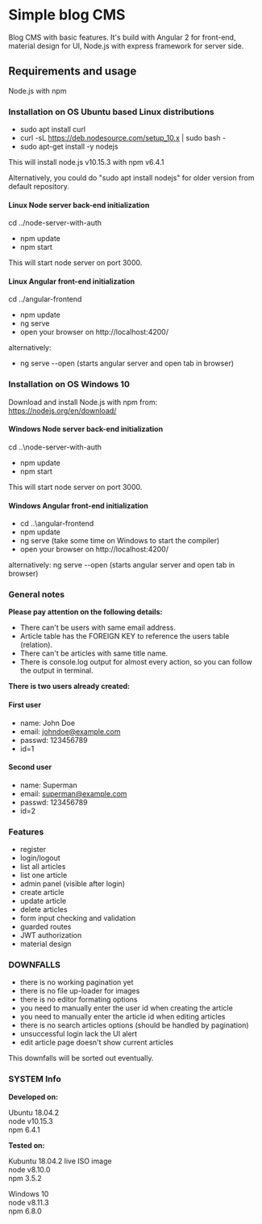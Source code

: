 # Simple blog CMS

Blog CMS with basic features. It's build with Angular 2 for front-end, material design for UI, Node.js with express framework for server side.

## Requirements and usage

Node.js with npm

### Installation on OS Ubuntu based Linux distributions

- sudo apt install curl
- curl -sL https://deb.nodesource.com/setup_10.x | sudo bash -
- sudo apt-get install -y nodejs

This will install node.js v10.15.3 with npm v6.4.1

Alternatively, you could do "sudo apt install nodejs" for older version from default repository.

#### Linux Node server back-end initialization

cd ../node-server-with-auth

- npm update
- npm start

This will start node server on port 3000.

#### Linux Angular front-end initialization

cd ../angular-frontend

- npm update
- ng serve
- open your browser on http://localhost:4200/

alternatively:

- ng serve --open (starts angular server and open tab in browser)

### Installation on OS Windows 10

Download and install Node.js with npm from: https://nodejs.org/en/download/

#### Windows Node server back-end initialization

cd ..\node-server-with-auth

- npm update
- npm start

This will start node server on port 3000.

#### Windows Angular front-end initialization

- cd ..\angular-frontend
- npm update
- ng serve (take some time on Windows to start the compiler)
- open your browser on http://localhost:4200/

alternatively: ng serve --open (starts angular server and open tab in browser)

### General notes

**Please pay attention on the following details:**

- There can't be users with same email address.
- Article table has the FOREIGN KEY to reference the users table (relation).
- There can't be articles with same title name.
- There is console.log output for almost every action, so you can follow the output in terminal.

**There is two users already created:**

#### First user

- name: John Doe
- email: johndoe@example.com
- passwd: 123456789
- id=1

#### Second user

- name: Superman
- email: superman@example.com
- passwd: 123456789
- id=2

### Features

- register
- login/logout
- list all articles
- list one article
- admin panel (visible after login)
- create article
- update article
- delete articles
- form input checking and validation
- guarded routes
- JWT authorization
- material design

### DOWNFALLS

- there is no working pagination yet
- there is no file up-loader for images
- there is no editor formating options
- you need to manually enter the user id when creating the article
- you need to manually enter the article id when editing articles
- there is no search articles options (should be handled by pagination)
- unsuccessful login lack the UI alert
- edit article page doesn't show current articles

This downfalls will be sorted out eventually.

### SYSTEM Info

**Developed on:**  

Ubuntu 18.04.2  
node v10.15.3  
npm 6.4.1

**Tested on:**  

Kubuntu 18.04.2 live ISO image  
node v8.10.0  
npm 3.5.2  

Windows 10  
node v8.11.3  
npm 6.8.0
